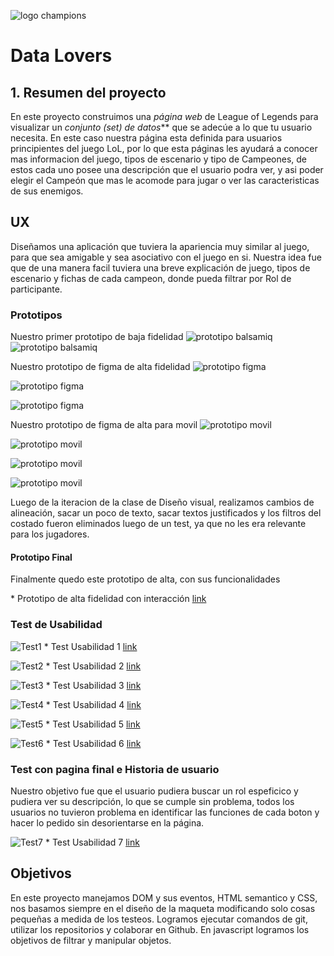 ![logo champions](Prototipos/Champions-LoL.jpg)

# Data Lovers

## 1. Resumen del proyecto

En este proyecto construimos una _página web_ de League of Legends para visualizar un
_conjunto (set) de datos_** que se adecúe a lo que tu usuario necesita.
En este caso nuestra página esta definida para usuarios principientes del juego LoL, por lo que esta páginas les ayudará a conocer mas informacion del juego, tipos de escenario y tipo de Campeones, de estos cada uno posee una descripción que el usuario podra ver, y asi poder elegir el Campeón que mas le acomode para jugar o ver las caracteristicas de sus enemigos.

## UX

Diseñamos una aplicación que tuviera la apariencia muy similar al juego, para que sea amigable y sea asociativo con el juego en si.
Nuestra idea fue que de una manera facil tuviera una breve explicación de juego, tipos de escenario y fichas de cada campeon, donde pueda filtrar por Rol de participante.

### Prototipos
Nuestro primer prototipo de baja fidelidad
![prototipo balsamiq](Prototipos/baja1.jpg)
![prototipo balsamiq](Prototipos/baja2.jpg)

Nuestro prototipo de figma de alta fidelidad 
![prototipo figma](Prototipos/prot1_1.jpg)

![prototipo figma](Prototipos/prot1_2.jpg)

![prototipo figma](Prototipos/prot1_3.jpg)

Nuestro prototipo de figma de alta para movil
![prototipo movil](Prototipos/phono1.jpg)

![prototipo movil](Prototipos/phono2.jpg)

![prototipo movil](Prototipos/phono3.jpg)

![prototipo movil](Prototipos/phono4.jpg)

Luego de la iteracion de la clase de Diseño  visual, realizamos cambios de alineación, sacar un poco de texto, sacar textos justificados y los filtros del costado fueron eliminados luego de un test, ya que no les era relevante para los jugadores.

#### Prototipo Final
 Finalmente quedo este prototipo de alta, con sus funcionalidades

\* Prototipo de alta fidelidad con interacción  [link](https://www.figma.com/proto/LynLS0PcBw9G9HMFBNrTWb/Untitled?node-id=1%3A2&scaling=min-zoom)

### Test de Usabilidad
![Test1](Prototipos/test1.jpg)
\* Test Usabilidad 1 [link](https://www.loom.com/share/6a69a8a81cdf49728be725f0899da41b)

![Test2](Prototipos/test2.jpg)
\* Test Usabilidad 2 [link](https://www.loom.com/share/67137d086112499793ff9c79a10626f7)

![Test3](Prototipos/test3.jpg)
\* Test Usabilidad 3 [link](https://www.loom.com/share/1ca008c121a44f7983e00cb6b6e5937c)

![Test4](Prototipos/test4.jpg)
\* Test Usabilidad 4 [link](https://www.loom.com/share/6696240716d14d01a69407a615462890)

![Test5](Prototipos/test5.jpg)
\* Test Usabilidad 5 [link](https://www.loom.com/share/b4a7464325ce4278b424ff059184e05d)

![Test6](Prototipos/test6.jpg)
\* Test Usabilidad 6 [link](https://www.loom.com/share/3f967d8da93b40349248eb485412625a)

### Test con pagina final e Historia de usuario

Nuestro objetivo fue que el usuario pudiera buscar un rol espeficico y pudiera ver su descripción, lo que se cumple sin problema, todos los usuarios no tuvieron problema en identificar las funciones de cada boton y hacer lo pedido sin desorientarse en la página.

![Test7](Prototipos/historiadeusuario.jpg)
\* Test Usabilidad 7 [link](https://www.loom.com/share/29dcdcb4de654d06907cb10d1d67bedc)

## Objetivos
En este proyecto manejamos DOM y sus eventos, HTML semantico y CSS, nos basamos siempre en el diseño de la maqueta modificando solo cosas pequeñas a medida de los testeos.
Logramos ejecutar comandos de git, utilizar los repositorios y colaborar en Github.
En javascript logramos los objetivos de filtrar y manipular objetos.

